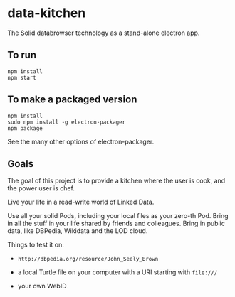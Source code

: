 # data-kitchen
The Solid databrowser technology as a stand-alone electron app.

## To run

```
npm install
npm start
```

## To make a packaged version

```
npm install
sudo npm install -g electron-packager
npm package

```
See the many other options of electron-packager.
## Goals
The goal of this project is to provide a kitchen where the user is cook, and
the power user is chef.

Live your life in a read-write world of Linked Data.

Use all your solid Pods, including your local files as your zero-th Pod.
Bring in all the stuff in your life shared by friends and colleagues.
Bring in public data, like DBPedia, Wikidata and the LOD cloud.

Things to test it on:

 - `http://dbpedia.org/resource/John_Seely_Brown`

 - a local Turtle file on your computer with a URI starting with `file:///`

 - your own WebID
